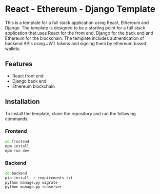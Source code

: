 # React - Ethereum - Django Template

This is a template for a full stack application using React, Ethereum and Django. The template is designed to be a starting point for a full stack application that uses React for the front end, Django for the back end and Ethereum for the blockchain. The template includes authentication of backend APIs using JWT tokens and signing them by ethereum based wallets.

## Features

- React front end
- Django back end
- Ethereum blockchain

## Installation

To install the template, clone the repository and run the following commands:

### Frontend
```bash
cd frontend
npm install
npm run dev
```

### Backend
```bash
cd backend
pip install -r requirements.txt
python manage.py migrate
python manage.py runserver
```

